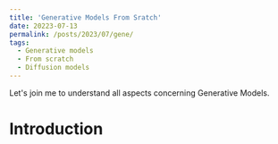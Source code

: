 ```yaml
---
title: 'Generative Models From Sratch'
date: 20223-07-13
permalink: /posts/2023/07/gene/
tags:
  - Generative models
  - From scratch
  - Diffusion models
---
```


Let's join me to understand all aspects concerning Generative Models.

Introduction
======
